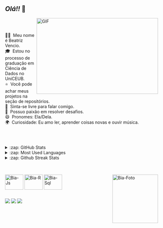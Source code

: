 ## *Olá!!* 👋 

<img align="right" alt="GIF" src="https://media.giphy.com/media/v1.Y2lkPTc5MGI3NjExam1jNXd0OXE5bjFnOXJ6b3J3NjJhenh1N3o1dmJ2MXA4YnpxZ20zciZlcD12MV9pbnRlcm5hbF9naWZfYnlfaWQmY3Q9Zw/L1R1tvI9svkIWwpVYr/giphy.gif" width="400" height="250"/>
<br>
<br>

💁‍♀️ &nbsp;Meu nome é Beatriz Vencio.\
🎓 &nbsp;Estou no processo de graduação em Ciência de Dados no UniCEUB.\
⭐ &nbsp;Você pode achar meus projetos na seção de repositórios.\
💬 &nbsp;Sinta-se livre para falar comigo.\
🧩 &nbsp;Possuo paixão em resolver desafios.\
😄 &nbsp;Pronomes: Ela/Dela.\
🌍 &nbsp;Curiosidade: Eu amo ler, aprender coisas novas e ouvir música.

<br>

 ##

<details>
  <summary>:zap: GitHub Stats</summary>
  <img height="172em" alt="Beatriz's GitHub Stats" src="https://github-readme-stats.vercel.app/api?username=BeatrizVencio&count_private=true&show_icons=true&theme=algolia&bg_color"/>
</details>

<details>
  <summary>:zap: Most Used Languages</summary>
  <img height="172em" alt="Beatriz's GitHub Top Languages" src="https://github-readme-stats.vercel.app/api/top-langs/?username=BeatrizVencio&layout=compact&langs_count=10&theme=algolia&bg_color"/>
</details>

<details>
  <summary>:zap: Github Streak Stats</summary>
  <img height="172em" alt="Beatriz's GitHub Streak Stats" src="https://github-readme-streak-stats.herokuapp.com/?user=BeatrizVencio&theme=algolia&bg_color"/>
</details>

##

<div style="display: inline_block"><br>
  <img align="center" alt="Bia-Js" height="50" width="60" src="https://cdn.jsdelivr.net/gh/devicons/devicon@latest/icons/python/python-original.svg"/>
  <img align="center" alt="Bia-R" height="50" width="60" src="https://cdn.jsdelivr.net/gh/devicons/devicon@latest/icons/r/r-original.svg"/>
  <img align="center" alt="Bia-Sql" height="50" width="60" src="https://cdn.jsdelivr.net/gh/devicons/devicon@latest/icons/mysql/mysql-original.svg" />
  <img align="right" alt="Bia-Foto" height="160" width="150" src="https://cdn.discordapp.com/attachments/1237134264076865680/1237134468935057578/338224_LQNlXuiu.png?ex=663a8ac2&is=66393942&hm=c39a7cb1053a3d899a7c895136a6f00930b546b4c760840b30880b1540c4e0ad&" />
</div>


## 


<div> 
  <a href="https://www.instagram.com/beatriz_vencio/" target="_blank"><img src="https://img.shields.io/badge/-Instagram-%23E4405F?style=for-the-badge&logo=instagram&logoColor=white" target="_blank"></a>
  <a href = "mailto:beatrizvencio@gmail.com"><img src="https://img.shields.io/badge/-Gmail-%23333?style=for-the-badge&logo=gmail&logoColor=white" target="_blank"></a>
  <a href="https://www.linkedin.com/in/beatriz-vencio-192593237/" target="_blank"><img src="https://img.shields.io/badge/-LinkedIn-%230077B5?style=for-the-badge&logo=linkedin&logoColor=white" target="_blank">
</div>












